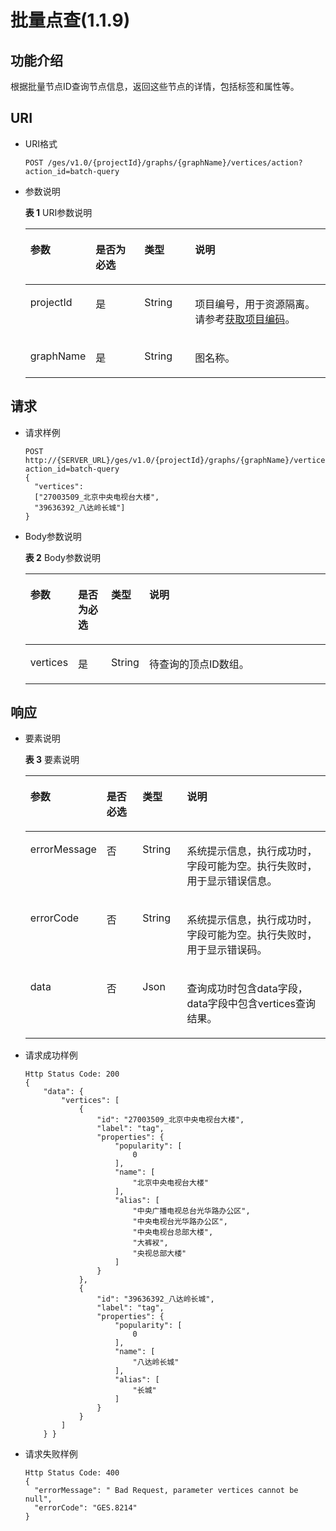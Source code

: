 # 批量点查\(1.1.9\)<a name="ges_03_0106"></a>

## 功能介绍<a name="section37889131194723"></a>

根据批量节点ID查询节点信息，返回这些节点的详情，包括标签和属性等。

## URI<a name="section39433874194723"></a>

-   URI格式

    ```
    POST /ges/v1.0/{projectId}/graphs/{graphName}/vertices/action?action_id=batch-query
    ```


-   参数说明

    **表 1**  URI参数说明

    <a name="table61876270194823"></a>
    <table><thead align="left"><tr id="row62963643194823"><th class="cellrowborder" valign="top" width="18.509999999999998%" id="mcps1.2.5.1.1"><p id="p27937123194842"><a name="p27937123194842"></a><a name="p27937123194842"></a>参数</p>
    </th>
    <th class="cellrowborder" valign="top" width="16.89%" id="mcps1.2.5.1.2"><p id="p48314489194842"><a name="p48314489194842"></a><a name="p48314489194842"></a>是否为必选</p>
    </th>
    <th class="cellrowborder" valign="top" width="17.16%" id="mcps1.2.5.1.3"><p id="p21159507194842"><a name="p21159507194842"></a><a name="p21159507194842"></a>类型</p>
    </th>
    <th class="cellrowborder" valign="top" width="47.44%" id="mcps1.2.5.1.4"><p id="p36198489194842"><a name="p36198489194842"></a><a name="p36198489194842"></a>说明</p>
    </th>
    </tr>
    </thead>
    <tbody><tr id="row50786690194823"><td class="cellrowborder" valign="top" width="18.509999999999998%" headers="mcps1.2.5.1.1 "><p id="p22796194842"><a name="p22796194842"></a><a name="p22796194842"></a>projectId</p>
    </td>
    <td class="cellrowborder" valign="top" width="16.89%" headers="mcps1.2.5.1.2 "><p id="p1846536194842"><a name="p1846536194842"></a><a name="p1846536194842"></a>是</p>
    </td>
    <td class="cellrowborder" valign="top" width="17.16%" headers="mcps1.2.5.1.3 "><p id="p15351761194842"><a name="p15351761194842"></a><a name="p15351761194842"></a>String</p>
    </td>
    <td class="cellrowborder" valign="top" width="47.44%" headers="mcps1.2.5.1.4 "><p id="p35533134194842"><a name="p35533134194842"></a><a name="p35533134194842"></a>项目编号，用于资源隔离。请参考<a href="获取项目编码-2.md">获取项目编码</a>。</p>
    </td>
    </tr>
    <tr id="row32539887194823"><td class="cellrowborder" valign="top" width="18.509999999999998%" headers="mcps1.2.5.1.1 "><p id="p66742571194842"><a name="p66742571194842"></a><a name="p66742571194842"></a>graphName</p>
    </td>
    <td class="cellrowborder" valign="top" width="16.89%" headers="mcps1.2.5.1.2 "><p id="p37439162194842"><a name="p37439162194842"></a><a name="p37439162194842"></a>是</p>
    </td>
    <td class="cellrowborder" valign="top" width="17.16%" headers="mcps1.2.5.1.3 "><p id="p12673306194842"><a name="p12673306194842"></a><a name="p12673306194842"></a>String</p>
    </td>
    <td class="cellrowborder" valign="top" width="47.44%" headers="mcps1.2.5.1.4 "><p id="p19904883194842"><a name="p19904883194842"></a><a name="p19904883194842"></a>图名称。</p>
    </td>
    </tr>
    </tbody>
    </table>


## 请求<a name="section34377822194723"></a>

-   请求样例

    ```
    POST http://{SERVER_URL}/ges/v1.0/{projectId}/graphs/{graphName}/vertices/action?action_id=batch-query  
    {
      "vertices":
      ["27003509_北京中央电视台大楼",
      "39636392_八达岭长城"]
    } 
    ```

-   Body参数说明

    **表 2**  Body参数说明

    <a name="table28955499194723"></a>
    <table><thead align="left"><tr id="row21800376194723"><th class="cellrowborder" valign="top" width="12.04%" id="mcps1.2.5.1.1"><p id="p21000045194723"><a name="p21000045194723"></a><a name="p21000045194723"></a>参数</p>
    </th>
    <th class="cellrowborder" valign="top" width="11.59%" id="mcps1.2.5.1.2"><p id="p23282070194723"><a name="p23282070194723"></a><a name="p23282070194723"></a>是否为必选</p>
    </th>
    <th class="cellrowborder" valign="top" width="9.520000000000001%" id="mcps1.2.5.1.3"><p id="p6799516194723"><a name="p6799516194723"></a><a name="p6799516194723"></a>类型</p>
    </th>
    <th class="cellrowborder" valign="top" width="66.85%" id="mcps1.2.5.1.4"><p id="p13889894194723"><a name="p13889894194723"></a><a name="p13889894194723"></a>说明</p>
    </th>
    </tr>
    </thead>
    <tbody><tr id="row51339612194723"><td class="cellrowborder" valign="top" width="12.04%" headers="mcps1.2.5.1.1 "><p id="p64867944194723"><a name="p64867944194723"></a><a name="p64867944194723"></a>vertices</p>
    </td>
    <td class="cellrowborder" valign="top" width="11.59%" headers="mcps1.2.5.1.2 "><p id="p19812079194723"><a name="p19812079194723"></a><a name="p19812079194723"></a>是</p>
    </td>
    <td class="cellrowborder" valign="top" width="9.520000000000001%" headers="mcps1.2.5.1.3 "><p id="p61274587194723"><a name="p61274587194723"></a><a name="p61274587194723"></a>String</p>
    </td>
    <td class="cellrowborder" valign="top" width="66.85%" headers="mcps1.2.5.1.4 "><p id="p64294548194723"><a name="p64294548194723"></a><a name="p64294548194723"></a>待查询的顶点ID数组。</p>
    </td>
    </tr>
    </tbody>
    </table>


## 响应<a name="section57839374194723"></a>

-   要素说明

    **表 3**  要素说明

    <a name="table50617411194723"></a>
    <table><thead align="left"><tr id="row39977184194723"><th class="cellrowborder" valign="top" width="16.160000000000004%" id="mcps1.2.5.1.1"><p id="p16926456194723"><a name="p16926456194723"></a><a name="p16926456194723"></a>参数</p>
    </th>
    <th class="cellrowborder" valign="top" width="13.210000000000003%" id="mcps1.2.5.1.2"><p id="p28865672194723"><a name="p28865672194723"></a><a name="p28865672194723"></a>是否必选</p>
    </th>
    <th class="cellrowborder" valign="top" width="15.360000000000001%" id="mcps1.2.5.1.3"><p id="p56418105194723"><a name="p56418105194723"></a><a name="p56418105194723"></a>类型</p>
    </th>
    <th class="cellrowborder" valign="top" width="55.27000000000001%" id="mcps1.2.5.1.4"><p id="p6463794194723"><a name="p6463794194723"></a><a name="p6463794194723"></a>说明</p>
    </th>
    </tr>
    </thead>
    <tbody><tr id="row53805340194723"><td class="cellrowborder" valign="top" width="16.160000000000004%" headers="mcps1.2.5.1.1 "><p id="p63265311194723"><a name="p63265311194723"></a><a name="p63265311194723"></a>errorMessage</p>
    </td>
    <td class="cellrowborder" valign="top" width="13.210000000000003%" headers="mcps1.2.5.1.2 "><p id="p24216546194723"><a name="p24216546194723"></a><a name="p24216546194723"></a>否</p>
    </td>
    <td class="cellrowborder" valign="top" width="15.360000000000001%" headers="mcps1.2.5.1.3 "><p id="p15383181194723"><a name="p15383181194723"></a><a name="p15383181194723"></a>String</p>
    </td>
    <td class="cellrowborder" valign="top" width="55.27000000000001%" headers="mcps1.2.5.1.4 "><p id="p38078153194723"><a name="p38078153194723"></a><a name="p38078153194723"></a>系统提示信息，执行成功时，字段可能为空。执行失败时，用于显示错误信息。</p>
    </td>
    </tr>
    <tr id="row7159061194723"><td class="cellrowborder" valign="top" width="16.160000000000004%" headers="mcps1.2.5.1.1 "><p id="p43013036194723"><a name="p43013036194723"></a><a name="p43013036194723"></a>errorCode</p>
    </td>
    <td class="cellrowborder" valign="top" width="13.210000000000003%" headers="mcps1.2.5.1.2 "><p id="p61503912194723"><a name="p61503912194723"></a><a name="p61503912194723"></a>否</p>
    </td>
    <td class="cellrowborder" valign="top" width="15.360000000000001%" headers="mcps1.2.5.1.3 "><p id="p15761009194723"><a name="p15761009194723"></a><a name="p15761009194723"></a>String</p>
    </td>
    <td class="cellrowborder" valign="top" width="55.27000000000001%" headers="mcps1.2.5.1.4 "><p id="p1573358194723"><a name="p1573358194723"></a><a name="p1573358194723"></a>系统提示信息，执行成功时，字段可能为空。执行失败时，用于显示错误码。</p>
    </td>
    </tr>
    <tr id="row14160228194723"><td class="cellrowborder" valign="top" width="16.160000000000004%" headers="mcps1.2.5.1.1 "><p id="p6127819194723"><a name="p6127819194723"></a><a name="p6127819194723"></a>data</p>
    </td>
    <td class="cellrowborder" valign="top" width="13.210000000000003%" headers="mcps1.2.5.1.2 "><p id="p26591322194723"><a name="p26591322194723"></a><a name="p26591322194723"></a>否</p>
    </td>
    <td class="cellrowborder" valign="top" width="15.360000000000001%" headers="mcps1.2.5.1.3 "><p id="p6413498194723"><a name="p6413498194723"></a><a name="p6413498194723"></a>Json</p>
    </td>
    <td class="cellrowborder" valign="top" width="55.27000000000001%" headers="mcps1.2.5.1.4 "><p id="p49731347194723"><a name="p49731347194723"></a><a name="p49731347194723"></a>查询成功时包含data字段，data字段中包含vertices查询结果。</p>
    </td>
    </tr>
    </tbody>
    </table>

-   请求成功样例

    ```
    Http Status Code: 200
    {
        "data": {
            "vertices": [
                {
                    "id": "27003509_北京中央电视台大楼",
                    "label": "tag",
                    "properties": {
                        "popularity": [
                            0
                        ],
                        "name": [
                            "北京中央电视台大楼"
                        ],
                        "alias": [
                            "中央广播电视总台光华路办公区",
                            "中央电视台光华路办公区",
                            "中央电视台总部大楼",
                            "大裤衩",
                            "央视总部大楼"
                        ]
                    }
                },
                {
                    "id": "39636392_八达岭长城",
                    "label": "tag",
                    "properties": {
                        "popularity": [
                            0
                        ],
                        "name": [
                            "八达岭长城"
                        ],
                        "alias": [
                            "长城"
                        ]
                    }
                }
            ]
        } }
    ```

-   请求失败样例

    ```
    Http Status Code: 400
    {
      "errorMessage": " Bad Request, parameter vertices cannot be null",
      "errorCode": "GES.8214"
    }
    ```


